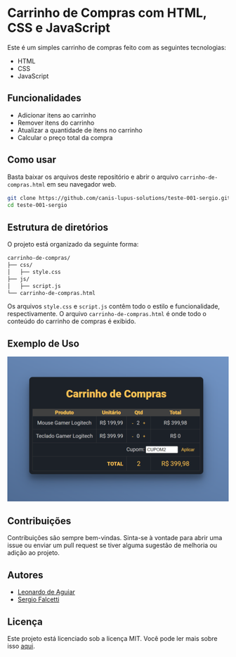 Carrinho de Compras com HTML, CSS e JavaScript
==============================================

Este é um simples carrinho de compras feito com as seguintes tecnologias:

*   HTML
*   CSS
*   JavaScript

Funcionalidades
---------------

*   Adicionar itens ao carrinho
*   Remover itens do carrinho
*   Atualizar a quantidade de itens no carrinho
*   Calcular o preço total da compra

Como usar
---------

Basta baixar os arquivos deste repositório e abrir o arquivo `carrinho-de-compras.html` em seu navegador web.

```bash
git clone https://github.com/canis-lupus-solutions/teste-001-sergio.git
cd teste-001-sergio
```

Estrutura de diretórios
-----------------------

O projeto está organizado da seguinte forma:

```text
carrinho-de-compras/
├── css/
│   ├── style.css
├── js/
│   ├── script.js
└── carrinho-de-compras.html
```

Os arquivos `style.css` e `script.js` contêm todo o estilo e funcionalidade, respectivamente. O arquivo `carrinho-de-compras.html` é onde todo o conteúdo do carrinho de compras é exibido.

Exemplo de Uso
--------------

![imagem do carrinho de compras](carrinhoScreenshot2.png#vitrinedev)

Contribuições
-------------

Contribuições são sempre bem-vindas. Sinta-se à vontade para abrir uma issue ou enviar um pull request se tiver alguma sugestão de melhoria ou adição ao projeto.

Autores
-------

*  [Leonardo de Aguiar](https://github.com/leoap)
*  [Sergio Falcetti](https://github.com/falcettijr)

Licença
-------

Este projeto está licenciado sob a licença MIT. Você pode ler mais sobre isso [aqui](https://opensource.org/licenses/MIT).
